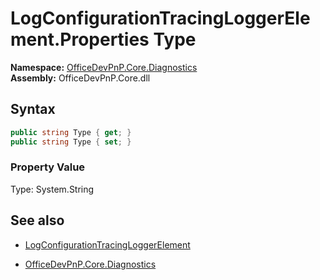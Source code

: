 # LogConfigurationTracingLoggerElement.Properties Type
**Namespace:** [OfficeDevPnP.Core.Diagnostics](OfficeDevPnP.Core.Diagnostics.md)  
**Assembly:** OfficeDevPnP.Core.dll  
## Syntax
```C#
public string Type { get; }
public string Type { set; }
```

### Property Value
Type: System.String  

## See also
- [LogConfigurationTracingLoggerElement](LogConfigurationTracingLoggerElement.md) 

- [OfficeDevPnP.Core.Diagnostics](OfficeDevPnP.Core.Diagnostics.md)
